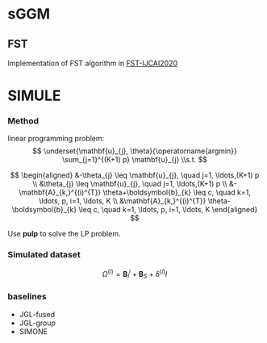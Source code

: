 # sGGM
## FST
Implementation of FST algorithm in [FST-IJCAI2020]([超链接地址](https://www.ijcai.org/Proceedings/2020/0410.pdf) "FST-IJCAI2020")

# SIMULE

### Method

linear programming problem:
$$
\underset{\mathbf{u}_{j}, \theta}{\operatorname{argmin}} \sum_{j=1}^{(K+1) p} \mathbf{u}_{j}
\\s.t.
$$

$$
\begin{aligned}
&-\theta_{j} \leq \mathbf{u}_{j}, \quad j=1, \ldots,(K+1) p \\
&\theta_{j} \leq \mathbf{u}_{j}, \quad j=1, \ldots,(K+1) p \\
&-\mathbf{A}_{k,}^{(i)^{T}} \theta+\boldsymbol{b}_{k} \leq c, \quad k=1, \ldots, p, i=1, \ldots, K \\
&\mathbf{A}_{k,}^{(i)^{T}} \theta-\boldsymbol{b}_{k} \leq c, \quad k=1, \ldots, p, i=1, \ldots, K
\end{aligned}
$$

Use **pulp** to solve the LP problem.

### Simulated dataset

$$
\Omega^{(i)}=\mathbf{B}_I^{i}+\mathbf{B}_S+\delta^{(i)}I
$$



### baselines

- JGL-fused
- JGL-group
- SIMONE

